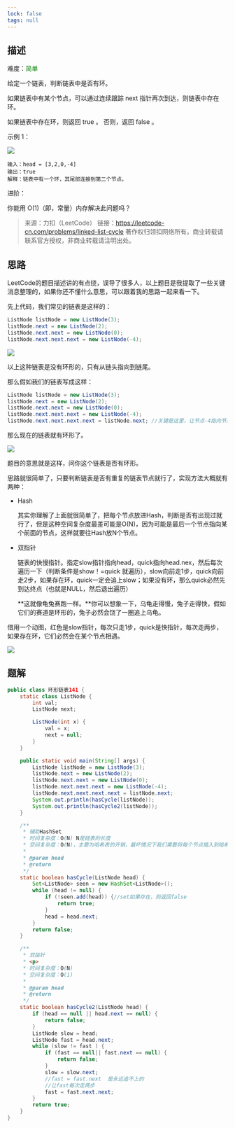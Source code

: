 ```yaml
---
lock: false
tags: null
---
```

## 描述

难度：<span style="color:green">简单</span>

给定一个链表，判断链表中是否有环。

如果链表中有某个节点，可以通过连续跟踪 next 指针再次到达，则链表中存在环。 

如果链表中存在环，则返回 true 。 否则，返回 false 。

 

示例 1：

![](https://assets.leetcode-cn.com/aliyun-lc-upload/uploads/2018/12/07/circularlinkedlist.png)

```
输入：head = [3,2,0,-4]
输出：true
解释：链表中有一个环，其尾部连接到第二个节点。
```



进阶：

你能用 O(1)（即，常量）内存解决此问题吗？

> 来源：力扣（LeetCode）
> 链接：https://leetcode-cn.com/problems/linked-list-cycle
> 著作权归领扣网络所有。商业转载请联系官方授权，非商业转载请注明出处。

## 思路

LeetCode的题目描述讲的有点绕，误导了很多人，以上题目是我提取了一些关键消息整理的，如果你还不懂什么意思，可以跟着我的思路一起来看一下。

先上代码，我们常见的链表是这样的：

```java
ListNode listNode = new ListNode(3);
listNode.next = new ListNode(2);
listNode.next.next = new ListNode(0);
listNode.next.next.next = new ListNode(-4);
```

![](https://cdn.jsdelivr.net/gh/DogerRain/image@main/img-20210401/circularlinkedlist-1.png)

以上这种链表是没有环形的，只有从链头指向到链尾。

那么假如我们的链表写成这样：

```java
ListNode listNode = new ListNode(3);
listNode.next = new ListNode(2);
listNode.next.next = new ListNode(0);
listNode.next.next.next = new ListNode(-4);
listNode.next.next.next.next = listNode.next; //关键是这里，让节点-4指向节点2
```

那么现在的链表就有环形了。

![](https://assets.leetcode-cn.com/aliyun-lc-upload/uploads/2018/12/07/circularlinkedlist.png)

题目的意思就是这样，问你这个链表是否有环形。



思路就很简单了，只要判断链表是否有重复的链表节点就行了，实现方法大概就有两种：

- Hash

  其实你理解了上面就很简单了，把每个节点放进Hash，判断是否有出现过就行了，但是这种空间复杂度最差可能是O(N)，因为可能是最后一个节点指向某个前面的节点，这样就要往Hash放N个节点。

- 双指针

  链表的快慢指针。指定slow指针指向head，quick指向head.nex，然后每次遍历一下（判断条件是show！=quick 就遍历），slow向前走1步，quick向前走2步，如果存在环，quick一定会追上slow；如果没有环，那么quick必然先到达终点（也就是NULL，然后退出遍历）

  **这就像龟兔赛跑一样。**你可以想象一下，乌龟走得慢，兔子走得快，假如它们的赛道是环形的，兔子必然会饶了一圈追上乌龟。

借用一个动图，红色是slow指针，每次只走1步，quick是快指针，每次走两步，如果存在环，它们必然会在某个节点相遇。

![](https://pic.leetcode-cn.com/d1ac82780e5189d7d58406504c3b7b56c35165997bfbb4c325677af92ee2d483.gif)

## 题解

 

```java
public class 环形链表141 {
    static class ListNode {
        int val;
        ListNode next;

        ListNode(int x) {
            val = x;
            next = null;
        }
    }

    public static void main(String[] args) {
        ListNode listNode = new ListNode(3);
        listNode.next = new ListNode(2);
        listNode.next.next = new ListNode(0);
        listNode.next.next.next = new ListNode(-4);
        listNode.next.next.next.next = listNode.next;
        System.out.println(hasCycle(listNode));
        System.out.println(hasCycle2(listNode));
    }

    /**
     * 辅助HashSet
     * 时间复杂度：O(N) N是链表的长度
     * 空间复杂度：O(N)，主要为哈希表的开销，最坏情况下我们需要将每个节点插入到哈希表中一次。
     *
     * @param head
     * @return
     */
    static boolean hasCycle(ListNode head) {
        Set<ListNode> seen = new HashSet<ListNode>();
        while (head != null) {
            if (!seen.add(head)) {//set如果存在，则返回false
                return true;
            }
            head = head.next;
        }
        return false;
    }

    /**
     * 双指针
     * <p>
     * 时间复杂度：O(N)
     * 空间复杂度：O(1)
     *
     * @param head
     * @return
     */
    static boolean hasCycle2(ListNode head) {
        if (head == null || head.next == null) {
            return false;
        }
        ListNode slow = head;
        ListNode fast = head.next;
        while (slow != fast ) {
            if (fast == null|| fast.next == null) {
                return false;
            }
            slow = slow.next;
            //fast = fast.next  是永远追不上的
            //让fast每次走两步
            fast = fast.next.next;
        }
        return true;
    }
}
```

